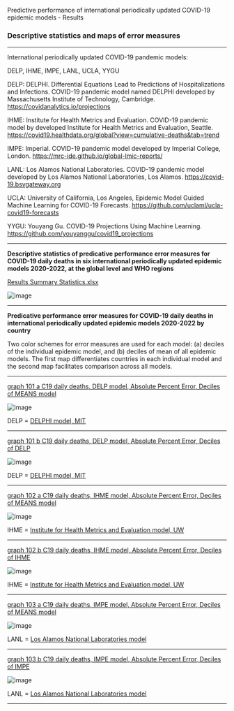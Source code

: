 Predictive performance of international periodically updated COVID-19 epidemic models - Results

### Descriptive statistics and maps of error measures

***

International periodically updated COVID-19 pandemic models:

DELP, IHME, IMPE, LANL, UCLA, YYGU

DELP: DELPHI. Differential Equations Lead to Predictions of Hospitalizations and Infections. COVID-19 pandemic model named DELPHI developed by Massachusetts Institute of Technology, Cambridge. https://covidanalytics.io/projections

IHME: Institute for Health Metrics and Evaluation. COVID-19 pandemic model by developed Institute for Health Metrics and Evaluation, Seattle. https://covid19.healthdata.org/global?view=cumulative-deaths&tab=trend

IMPE: Imperial. COVID-19 pandemic model developed by Imperial College, London. https://mrc-ide.github.io/global-lmic-reports/

LANL: Los Alamos National Laboratories. COVID-19 pandemic model developed by Los Alamos National Laboratories, Los Alamos. https://covid-19.bsvgateway.org

UCLA: University of California, Los Angeles, Epidemic Model Guided Machine Learning for COVID-19 Forecasts. https://github.com/uclaml/ucla-covid19-forecasts

YYGU: Youyang Gu. COVID-19 Projections Using Machine Learning. https://github.com/youyanggu/covid19_projections

***

**Descriptive statistics of predicative performance error measures for COVID-19 daily deaths in six international periodically updated epidemic models 2020-2022, at the global level and WHO regions**

[Results Summary Statistics.xlsx](https://github.com/pourmalek/CovidLongitudinalResults/blob/main/results/merge/Results%20Summary%20Statistics.xlsx)

![image](https://github.com/pourmalek/CovidLongitudinalResults/assets/30849720/8aee0c55-b91b-4b56-9ae5-85335bbfded2)

***

**Predicative performance error measures for COVID-19 daily deaths in international periodically updated epidemic models 2020-2022 by country** 

Two color schemes for error measures are used for each model: (a) deciles of the individual epidemic model, and (b) deciles of mean of all epidemic models. The first map differentiates countries in each individual model and the second map facilitates comparison across all models. 

***

[graph 101 a C19 daily deaths, DELP model, Absolute Percent Error, Deciles of MEANS model](https://github.com/pourmalek/CovidLongitudinalResults/blob/main/results/merge/graph%20101%20a%20C19%20daily%20deaths%2C%20DELP%20model%2C%20Absolute%20Percent%20Error%2C%20Deciles%20of%20MEANS%20model.pdf)

![image](https://github.com/pourmalek/CovidLongitudinalResults/assets/30849720/cadb646d-5e2a-441c-9449-ee2886cd37e1)

DELP =  [DELPHI model, MIT](https://covidanalytics.io/projections)

***

[graph 101 b C19 daily deaths, DELP model, Absolute Percent Error, Deciles of DELP](https://github.com/pourmalek/CovidLongitudinalResults/blob/main/results/merge/graph%20101%20b%20C19%20daily%20deaths%2C%20DELP%20model%2C%20Absolute%20Percent%20Error%2C%20Deciles%20of%20DELP.pdf)

![image](https://github.com/pourmalek/CovidLongitudinalResults/assets/30849720/a74c50c8-e6dd-4523-8198-cd27b265499e)

DELP =  [DELPHI model, MIT](https://covidanalytics.io/projections)

***

[graph 102 a C19 daily deaths, IHME model, Absolute Percent Error, Deciles of MEANS model](https://github.com/pourmalek/CovidLongitudinalResults/blob/main/results/merge/graph%20102%20a%20C19%20daily%20deaths%2C%20IHME%20model%2C%20Absolute%20Percent%20Error%2C%20Deciles%20of%20MEANS%20model.pdf)

![image](https://github.com/pourmalek/CovidLongitudinalResults/assets/30849720/2274261d-05b6-42c8-97aa-20d7d4e549f1)

IHME = [Institute for Health Metrics and Evaluation model, UW](https://covid19.healthdata.org/global?view=cumulative-deaths&tab=trend)

***

[graph 102 b C19 daily deaths, IHME model, Absolute Percent Error, Deciles of IHME](https://github.com/pourmalek/CovidLongitudinalResults/blob/main/results/merge/graph%20102%20b%20C19%20daily%20deaths%2C%20IHME%20model%2C%20Absolute%20Percent%20Error%2C%20Deciles%20of%20IHME.pdf)

![image](https://github.com/pourmalek/CovidLongitudinalResults/assets/30849720/1abe99eb-d020-4797-a94d-004f2d962e9e)

IHME = [Institute for Health Metrics and Evaluation model, UW](https://covid19.healthdata.org/global?view=cumulative-deaths&tab=trend)

***

[graph 103 a C19 daily deaths, IMPE model, Absolute Percent Error, Deciles of MEANS model](https://github.com/pourmalek/CovidLongitudinalResults/blob/main/results/merge/graph%20103%20a%20C19%20daily%20deaths%2C%20IMPE%20model%2C%20Absolute%20Percent%20Error%2C%20Deciles%20of%20MEANS%20model.pdf)

![image](https://github.com/pourmalek/CovidLongitudinalResults/assets/30849720/89f9ff80-daf8-4e17-8277-8b446ed8d9e7)

LANL = [Los Alamos National Laboratories model](https://covid-19.bsvgateway.org)

***

[graph 103 b C19 daily deaths, IMPE model, Absolute Percent Error, Deciles of IMPE](https://github.com/pourmalek/CovidLongitudinalResults/blob/main/results/merge/graph%20103%20b%20C19%20daily%20deaths%2C%20IMPE%20model%2C%20Absolute%20Percent%20Error%2C%20Deciles%20of%20IMPE.pdf)

![image](https://github.com/pourmalek/CovidLongitudinalResults/assets/30849720/79d28bea-1111-480b-b7b8-8321fff6a1e7)

LANL = [Los Alamos National Laboratories model](https://covid-19.bsvgateway.org)

***


